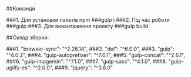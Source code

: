 ##Команди

###1. Для установки пакетів npm
	###gulp i
###2. Під час роботи
	###gulp
###3. Для вивантаження проекту
	###gulp build
  
  
 ##Склад зборки:
	
###1. "browser-sync": "^2.26.14",
###2. "del": "^6.0.0",
###3. "gulp": "^4.0.2",
###4. "gulp-autoprefixer": "^7.0.1",
###5. "gulp-concat": "^2.6.1",
###6. "gulp-imagemin": "^7.1.0",
###7. "gulp-sass": "^4.1.0",
###8. "gulp-uglify-es": "^2.0.0",
###9. "jquery": "^3.6.0"
